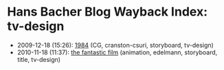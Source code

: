 # Hans Bacher Blog Wayback Index: tv-design

* 2009-12-18 (15:26): [1984](https://web.archive.org/web/https://one1more2time3.wordpress.com/2009/12/18/1984/) (CG, cranston-csuri, storyboard, tv-design)
* 2010-11-18 (11:37): [the fantastic film](https://web.archive.org/web/https://one1more2time3.wordpress.com/2010/11/18/the-fantastic-film/) (animation, edelmann, storyboard, title, tv-design)
